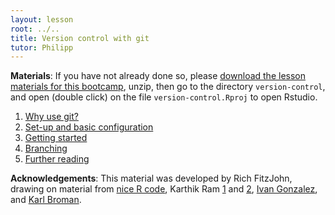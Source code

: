 ```yaml
---
layout: lesson
root: ../..
title: Version control with git
tutor: Philipp
---
```

**Materials**: If you have not already done so, please [download the lesson materials for this bootcamp](https://github.com/nicercode/2014-10-31-USyd/raw/gh-pages/data/lessons.zip), unzip, then go to the directory `version-control`, and open (double click) on the file `version-control.Rproj` to open Rstudio.

1. [Why use git?](why.html)
2. [Set-up and basic configuration](setup.html)
3. [Getting started](basics.html)
4. [Branching](branching.html)
5. [Further reading](further.html)

**Acknowledgements**: This material was developed by Rich FitzJohn, drawing on material from [nice R code](http://nicercode.github.io/git/), Karthik Ram [1](https://github.com/swcarpentry/2013-10-09-canberra/tree/master/06-version-control) and [2](http://karthik.github.io/git_intro/), [Ivan Gonzalez](https://github.com/iglpdc/2014-01-13-uri/tree/master/06-version-control), and [Karl Broman](http://kbroman.github.io/github_tutorial/).
